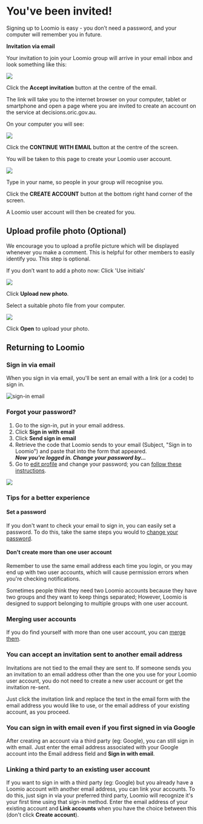 # You've been invited!

Signing up to Loomio is easy - you don’t need a password, and your computer will remember you in future.

**Invitation via email**

Your invitation to join your Loomio group will arrive in your email inbox and look something like this:

![](invitation.png)

Click the **Accept invitation** button at the centre of the email.

The link will take you to the internet browser on your computer, tablet or smartphone and open a page where you are invited to create an account on the service at decisions.oric.gov.au.

On your computer you will see:

![](sign-in.png)

Click the **CONTINUE WITH EMAIL** button at the centre of the screen.

You will be taken to this page to create your Loomio user account.

![](create-account.png)

Type in your name, so people in your group will recognise you.

Click the **CREATE ACCOUNT** button at the bottom right hand corner of the screen.

A Loomio user account will then be created for you.

## Upload profile photo (Optional)

We encourage you to upload a profile picture which will be displayed whenever you make a comment. This is helpful for other members to easily identify you. This step is optional.

If you don’t want to add a photo now: Click 'Use initials'

![](select-photo.png)

Click **Upload new photo**.

Select a suitable photo file from your computer.

![](upload-photo.png)

Click **Open** to upload your photo.

## Returning to Loomio

### Sign in via email
When you sign in via email, you'll be sent an email with a link (or a code) to sign in.

![sign-in email](sign_in_email.png)

### Forgot your password?

1. Go to the sign-in, put in your email address.
2. Click **Sign in with email**
3. Click **Send sign in email**
3. Retrieve the code that Loomio sends to your email (Subject, "Sign in to Loomio") and paste that into the form that appeared.<br> ***Now you're logged in. Change your password by…***
4. Go to [edit profile](https://www.loomio.org/profile "open in new tab") and change your password; you can [follow these instructions](https://help.loomio.org/en/guides/getting_started/notifications_settings/#resetting-your-password).

![](forgot_my_password.png)

### Tips for a better experience

#### Set a password
If you don't want to check your email to sign in, you can easily set a password. To do this, take the same steps you would to [change your password](../user_profile/#resetting-your-password).

#### Don't create more than one user account
Remember to use the same email address each time you login, or you may end up with two user accounts, which will cause permission errors when you're checking notifications.

Sometimes people think they need two Loomio accounts because they have two groups and they want to keep things separated; However, Loomio is designed to support belonging to multiple groups with one user account.

### Merging user accounts
If you do find yourself with more than one user account, you can [merge them](../merge_accounts).

### You can accept an invitation sent to another email address
Invitations are not tied to the email they are sent to. If someone sends you an invitation to an email address other than the one you use for your Loomio user account, you do not need to create a new user account or get the invitation re-sent.

Just click the invitation link and replace the text in the email form with the email address you would like to use, or the email address of your existing account, as you proceed.

### You can sign in with email even if you first signed in via Google
After creating an account via a third party (eg: Google), you can still sign in with email. Just enter the email address associated with your Google account into the Email address field and **Sign in with email**.

### Linking a third party to an existing user account
If you want to sign in with a third party (eg: Google) but you already have a Loomio account with another email address, you can link your accounts. To do this, just sign in via your preferred third party, Loomio will recognize it's your first time using that sign-in method. Enter the email address of your existing account and **Link accounts** when you have the choice between this (don't click **Create account**).
